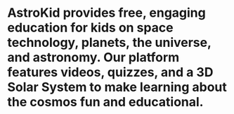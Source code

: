# AstroKid provides free, engaging education for kids on space technology, planets, the universe, and astronomy. Our platform features videos, quizzes, and a 3D Solar System to make learning about the cosmos fun and educational.
